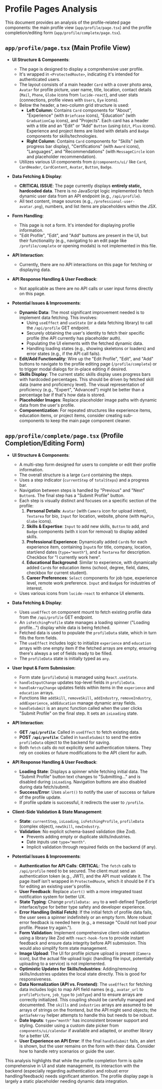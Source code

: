# Profile Pages Analysis

This document provides an analysis of the profile-related page components: the main profile view (`app/profile/page.tsx`) and the profile completion/editing form (`app/profile/complete/page.tsx`).

## `app/profile/page.tsx` (Main Profile View)

*   **UI Structure & Components**:
    *   The page is designed to display a comprehensive user profile.
    *   It's wrapped in `<ProtectedRoute>`, indicating it's intended for authenticated users.
    *   The layout consists of a main header `Card` with a cover photo area, `Avatar` for profile picture, user name, title, location, contact details (`Mail`, `Phone`, `Globe` icons from `lucide-react`), and user stats (connections, profile views with `Users`, `Eye` icons).
    *   Below the header, a two-column grid structure is used:
        *   **Left Column**: Contains `Card` components for "About", "Experience" (with `Briefcase` icons), "Education" (with `GraduationCap` icons), and "Projects". Each card has a header with a title and an "Edit" or "Add" `Button` (using `Edit`, `Plus` icons). Experience and project items are listed with details and `Badge` components for skills/technologies.
        *   **Right Column**: Contains `Card` components for "Skills" (with progress bar display), "Certifications" (with `Award` icons), "Languages", and "Recommendations" (with `MessageCircle` icon and placeholder recommendation).
    *   Utilizes various UI components from `@/components/ui/` like `Card`, `CardHeader`, `CardContent`, `Avatar`, `Button`, `Badge`.

*   **Data Fetching & Display**:
    *   **CRITICAL ISSUE**: The page currently displays **entirely static, hardcoded data**. There is no JavaScript logic implemented to fetch dynamic user data from an API endpoint (e.g., `/api/profile`).
    *   All text content, image sources (e.g., `/professional-user-avatar.png`), numbers, and list items are placeholders within the JSX.

*   **Form Handling**:
    *   This page is not a form. It's intended for displaying profile information.
    *   "Edit Profile", "Edit", and "Add" buttons are present in the UI, but their functionality (e.g., navigating to an edit page like `/profile/complete` or opening modals) is not implemented in this file.

*   **API Interaction**:
    *   Currently, there are no API interactions on this page for fetching or displaying data.

*   **API Response Handling & User Feedback**:
    *   Not applicable as there are no API calls or user input forms directly on this page.

*   **Potential Issues & Improvements**:
    *   **Dynamic Data**: The most significant improvement needed is to implement data fetching. This involves:
        *   Using `useEffect` and `useState` (or a data fetching library) to call the `/api/profile` GET endpoint.
        *   Securely obtaining the user's identity to fetch their specific profile (the API currently has placeholder auth).
        *   Populating the UI elements with the fetched dynamic data.
        *   Handling loading states (e.g., showing skeletons or loaders) and error states (e.g., if the API call fails).
    *   **Edit/Add Functionality**: Wire up the "Edit Profile", "Edit", and "Add" buttons to navigate to the profile editing page (`/profile/complete`) or to trigger modal dialogs for in-place editing if desired.
    *   **Skills Display**: The current static skills display uses progress bars with hardcoded percentages. This should be driven by fetched skill data (name and proficiency level). The visual representation of proficiency (e.g., "Expert", "Advanced") might be better than a percentage bar if that's how data is stored.
    *   **Placeholder Images**: Replace placeholder image paths with dynamic data from the user's profile.
    *   **Componentization**: For repeated structures like experience items, education items, or project items, consider creating sub-components to keep the main page component cleaner.

## `app/profile/complete/page.tsx` (Profile Completion/Editing Form)

*   **UI Structure & Components**:
    *   A multi-step form designed for users to complete or edit their profile information.
    *   The overall structure is a large `Card` containing the steps.
    *   Uses a step indicator (`currentStep` of `totalSteps`) and a progress bar.
    *   Navigation between steps is handled by "Previous" and "Next" `Button`s. The final step has a "Submit Profile" button.
    *   Each step is visually distinct and focuses on a specific section of the profile:
        1.  **Personal Details**: `Avatar` (with `Camera` icon for upload intent), `Textarea` for bio, `Input` for location, website, phone (with `MapPin`, `Globe` icons).
        2.  **Skills & Expertise**: `Input` to add new skills, `Button` to add, and `Badge` components (with `X` icon for removal) to display added skills.
        3.  **Professional Experience**: Dynamically added `Card`s for each experience item, containing `Input`s for title, company, location, start/end dates (`type="month"`), and a `Textarea` for description. Checkbox for "I currently work here".
        4.  **Educational Background**: Similar to experience, with dynamically added `Card`s for education items (school, degree, field, dates, checkbox for current student).
        5.  **Career Preferences**: `Select` components for job type, experience level, remote work preference. `Input` and `Badge`s for industries of interest.
    *   Uses various icons from `lucide-react` to enhance UI elements.

*   **Data Fetching & Display**:
    *   Uses `useEffect` on component mount to fetch existing profile data from the `/api/profile` GET endpoint.
    *   An `isFetchingProfile` state manages a loading spinner ("Loading profile...") display while data is being fetched.
    *   Fetched data is used to populate the `profileData` state, which in turn fills the form fields.
    *   The `useEffect` includes logic to initialize `experience` and `education` arrays with one empty item if the fetched arrays are empty, ensuring there's always a set of fields ready to be filled.
    *   The `profileData` state is initially typed as `any`.

*   **User Input & Form Submission**:
    *   Form state (`profileData`) is managed using `React.useState`.
    *   `handleInputChange` updates top-level fields in `profileData`.
    *   `handleArrayChange` updates fields within items in the `experience` and `education` arrays.
    *   Functions like `addSkill`, `removeSkill`, `addIndustry`, `removeIndustry`, `addExperience`, `addEducation` manage dynamic array fields.
    *   `handleSubmit` is an async function called when the user clicks "Submit Profile" on the final step. It sets an `isLoading` state.

*   **API Interaction**:
    *   **GET `/api/profile`**: Called in `useEffect` to fetch existing data.
    *   **POST `/api/profile`**: Called in `handleSubmit` to send the entire `profileData` object to the backend for saving.
    *   Both `fetch` calls do not explicitly send authentication tokens. They rely on cookies or future modifications to the API client for auth.

*   **API Response Handling & User Feedback**:
    *   **Loading State**: Displays a spinner while fetching initial data. The "Submit Profile" button text changes to "Submitting..." and is disabled during `isLoading`. Navigation buttons are also disabled during data fetch/submit.
    *   **Success/Error**: Uses `alert()` to notify the user of success or failure of the profile update.
    *   If profile update is successful, it redirects the user to `/profile`.

*   **Client-Side Validation & State Management**:
    *   **State**: `currentStep`, `isLoading`, `isFetchingProfile`, `profileData` (complex object), `newSkill`, `newIndustry`.
    *   **Validation**: No explicit schema-based validation (like Zod).
        *   Prevents adding empty or duplicate skills/industries.
        *   Date inputs use `type="month"`.
        *   Implicit validation through required fields on the backend (if any).

*   **Potential Issues & Improvements**:
    *   **Authentication for API Calls**: **CRITICAL**: The `fetch` calls to `/api/profile` need to be secured. The client must send an authentication token (e.g., JWT), and the API must validate it. The page itself isn't wrapped in `ProtectedRoute`, which it should be if it's for editing an existing user's profile.
    *   **User Feedback**: Replace `alert()` with a more integrated toast notification system for better UX.
    *   **State Typing**: Change `profileData: any` to a well-defined TypeScript interface/type for better type safety and developer experience.
    *   **Error Handling (Initial Fetch)**: If the initial fetch of profile data fails, the user sees a spinner indefinitely or an empty form. More robust error feedback is needed here (e.g., a message "Could not load your profile. Please try again.").
    *   **Form Validation**: Implement comprehensive client-side validation using a library like Zod with `react-hook-form` to provide instant feedback and ensure data integrity before API submission. This would also simplify form state management.
    *   **Image Upload**: The UI for profile picture upload is present (`Camera` icon), but the actual file upload logic (handling file input, potentially uploading to a service) is not implemented.
    *   **Optimistic Updates for Skills/Industries**: Adding/removing skills/industries updates the local state directly. This is good for responsiveness.
    *   **Data Normalization (API vs. Frontend)**: The `useEffect` for fetching data includes logic to map API field names (e.g., `avatar_url` to `profilePicture`, `job_type` to `jobType`) and to ensure arrays are correctly initialized. This coupling should be carefully managed and documented. The `skills` and `industries` arrays are assumed to be arrays of strings on the frontend, but the API might send objects; the `getSafeArray` helper attempts to handle this but needs to be robust.
    *   **Date Inputs**: `type="month"` has inconsistent browser support and styling. Consider using a custom date picker from `components/ui/calendar` if available and adapted, or another library for a better UX.
    *   **User Experience on API Error**: If the final `handleSubmit` fails, an alert is shown, but the user remains on the form with their data. Consider how to handle retry scenarios or guide the user.

This analysis highlights that while the profile completion form is quite comprehensive in UI and state management, its interaction with the backend (especially regarding authentication and robust error handling/feedback) needs significant attention. The profile display page is largely a static placeholder needing dynamic data integration.
